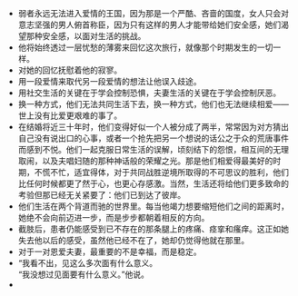 - 弱者永远无法进入爱情的王国，因为那是一个严酷、吝啬的国度，女人只会对意志坚强的男人俯首称臣，因为只有这样的男人才能带给她们安全感，她们渴望那种安全感，以面对生活的挑战。
- 他将始终透过一层忧愁的薄雾来回忆这次旅行，就像那个时期发生的一切一样。
- 对她的回忆抚慰着他的寂寥。
- 用一段爱情来取代另一段爱情的想法让他误入歧途。
- 用社交生活的关键在于学会控制恐惧，夫妻生活的关键在于学会控制厌恶。
- 换一种方式，他们无法共同生活下去，换一种方式，他们也无法继续相爱——世上没有比爱更艰难的事了。
- 在结婚将近三十年时，他们变得好似一个人被分成了两半，常常因为对方猜出自己没有说出口的心事，或者一个抢先把另一个想说的话公之于众的荒唐事件而感到不悦。他们一起克服日常生活的误解，顷刻结下的怨恨，相互间的无理取闹，以及夫唱妇随的那种神话般的荣耀之光。那是他们相爱得最美好的时期，不慌不忙，适宜得体，对于共同战胜逆境所取得的不可思议的胜利，他们比任何时候都更了然于心，也更心存感激。当然，生活还将给他们更多致命的考验但那已经无关紧要了：他们已到达了彼岸。
- 他们生活在两个背道而驰的世界里。每当他竭力想要缩短他们之间的距离时，她绝不会向前迈进一步，而是步步都朝着相反的方向。
- 截肢后，患者仍能感受到已不存在的那条腿上的疼痛、痉挛和瘙痒。这正如她失去他以后的感受，虽然他已经不在了，她却仍觉得他就在那里。
- 对于一对恩爱夫妻，最重要的不是幸福，而是稳定。
- “我看不出，见这么多次面有什么意义。<br>“我没想过见面要有什么意义。”他说。
- 
